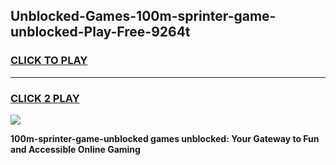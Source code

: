 
## Unblocked-Games-100m-sprinter-game-unblocked-Play-Free-9264t
<h3>
<a href="https://premium76.site?title=100m-sprinter-game-unblocked&ref=18A1">CLICK TO PLAY</a></h3>
<hr>

<h3>
<a href="https://premium76.site?title=100m-sprinter-game-unblocked&ref=18A1">CLICK 2 PLAY</a>
  
</h3>

<a href="https://premium76.site?title=100m-sprinter-game-unblocked&ref=18A1"><img src="https://clearcache.store/games.png"></a>


**100m-sprinter-game-unblocked games unblocked: Your Gateway to Fun and Accessible Online Gaming**
